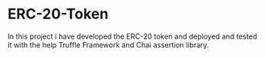 # ERC-20-Token
In this project i have developed the ERC-20 token and deployed and tested it with the help Truffle Framework and Chai assertion library.
